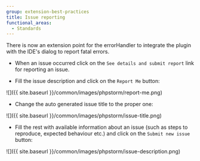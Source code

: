 ```yaml
---
group: extension-best-practices
title: Issue reporting
functional_areas:
  - Standards
---
```


There is now an extension point for the errorHandler to integrate the plugin with the IDE's dialog to report fatal errors.

*  When an issue occurred click on the `See details and submit report` link for reporting an issue.

*  Fill the issue description and click on the `Report Me` button:

![]({{ site.baseurl }}/common/images/phpstorm/report-me.png)

*  Change the auto generated issue title to the proper one:

![]({{ site.baseurl }}/common/images/phpstorm/issue-title.png)

*  Fill the rest with available information about an issue (such as steps to reproduce, expected behaviour etc.) and click on the `Submit new issue` button:

![]({{ site.baseurl }}/common/images/phpstorm/issue-description.png)
